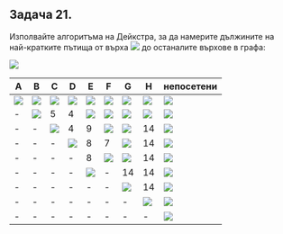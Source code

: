 ## Задача 21. 

Изполвайте алгоритъма на Дейкстра, за да намерите дължините на най-кратките пътища от върха <img src="https://latex.codecogs.com/svg.latex?\Large&space;A"> до останалите върхове в графа:

![](https://github.com/andy489/Data_Structures_and_Algorithms_CPP/blob/master/assets/Dijkstra%20DS1%2003.png)

A|B|C|D|E|F|G|H|непосетени
-|-|-|-|-|-|-|-|-
<img src="https://latex.codecogs.com/svg.latex?\Large&space;\boxed{0}">|<img src="https://latex.codecogs.com/svg.latex?\Large&space;\infty">|<img src="https://latex.codecogs.com/svg.latex?\Large&space;\infty">|<img src="https://latex.codecogs.com/svg.latex?\Large&space;\infty">|<img src="https://latex.codecogs.com/svg.latex?\Large&space;\infty">|<img src="https://latex.codecogs.com/svg.latex?\Large&space;\infty">|<img src="https://latex.codecogs.com/svg.latex?\Large&space;\infty">|<img src="https://latex.codecogs.com/svg.latex?\Large&space;\infty">|<img src="https://latex.codecogs.com/svg.latex?\Large&space;A,B,C,D,E,F,G,H">
-|<img src="https://latex.codecogs.com/svg.latex?\Large&space;\boxed{2}">|5|4|<img src="https://latex.codecogs.com/svg.latex?\Large&space;\infty">|<img src="https://latex.codecogs.com/svg.latex?\Large&space;\infty">|<img src="https://latex.codecogs.com/svg.latex?\Large&space;\infty">|<img src="https://latex.codecogs.com/svg.latex?\Large&space;\infty">|<img src="https://latex.codecogs.com/svg.latex?\Large&space;B,C,D,E,F,G,H">
-|-|<img src="https://latex.codecogs.com/svg.latex?\Large&space;\boxed{4}">|4|9|<img src="https://latex.codecogs.com/svg.latex?\Large&space;\infty">|<img src="https://latex.codecogs.com/svg.latex?\Large&space;\infty">|14|<img src="https://latex.codecogs.com/svg.latex?\Large&space;C,D,E,F,G,H">
-|-|-|<img src="https://latex.codecogs.com/svg.latex?\Large&space;\boxed{4}">|8|7|<img src="https://latex.codecogs.com/svg.latex?\Large&space;\infty">|14|<img src="https://latex.codecogs.com/svg.latex?\Large&space;D,E,F,G,H">
-|-|-|-|8|<img src="https://latex.codecogs.com/svg.latex?\Large&space;\boxed{7}">|<img src="https://latex.codecogs.com/svg.latex?\Large&space;\infty">|14|<img src="https://latex.codecogs.com/svg.latex?\Large&space;E,F,G,H">
-|-|-|-|<img src="https://latex.codecogs.com/svg.latex?\Large&space;\boxed{8}">|-|14|14|<img src="https://latex.codecogs.com/svg.latex?\Large&space;E,G,H">
-|-|-|-|-|-|<img src="https://latex.codecogs.com/svg.latex?\Large&space;\boxed{13}">|14|<img src="https://latex.codecogs.com/svg.latex?\Large&space;G,H">
-|-|-|-|-|-|-|<img src="https://latex.codecogs.com/svg.latex?\Large&space;\boxed{14}">|<img src="https://latex.codecogs.com/svg.latex?\Large&space;H">
-|-|-|-|-|-|-|-|<img src="https://latex.codecogs.com/svg.latex?\Large&space;\varnothing">

